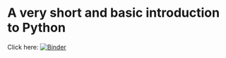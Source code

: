 # A very short and basic introduction to Python
Click here: [![Binder](https://mybinder.org/badge.svg)](https://mybinder.org/repo/tvandersar/20_minutes_intro_to_Python/master/index.pynb)
